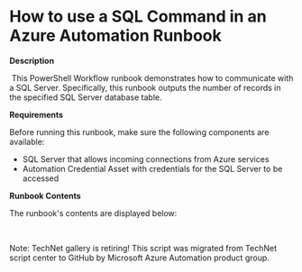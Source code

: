 ﻿How to use a SQL Command in an Azure Automation Runbook
=======================================================

            

**Description**


 This PowerShell Workflow runbook demonstrates how to communicate with a SQL Server. Specifically, this runbook outputs the number of records in the specified SQL Server database table.


**Requirements**


Before running this runbook, make sure the following components are available:


  *  SQL Server that allows incoming connections from Azure services 
  *  Automation Credential Asset with credentials for the SQL Server to be accessed


**Runbook Contents**


The runbook's contents are displayed below: 

 

        
    
Note: TechNet gallery is retiring! This script was migrated from TechNet script center to GitHub by Microsoft Azure Automation product group.
